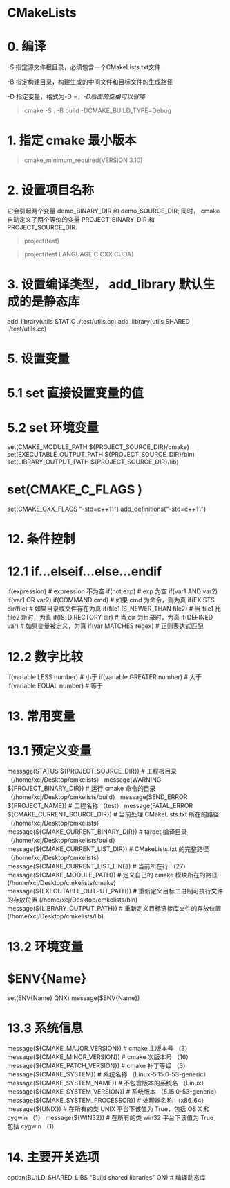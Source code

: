 # CMakeLists
# 0. 编译
-S	指定源文件根目录，必须包含一个CMakeLists.txt文件

-B	指定构建目录，构建生成的中间文件和目标文件的生成路径

-D	指定变量，格式为-D <var>=<value>，-D后面的空格可以省略

> cmake -S . -B build -DCMAKE_BUILD_TYPE=Debug


# 1. 指定 cmake 最小版本
> cmake_minimum_required(VERSION 3.10)

# 2. 设置项目名称
它会引起两个变量 demo_BINARY_DIR 和 demo_SOURCE_DIR; 同时， cmake自动定义了两个等价的变量 PROJECT_BINARY_DIR 和 PROJECT_SOURCE_DIR.

> project(test)

> project(test LANGUAGE C CXX CUDA)


# 3. 设置编译类型， add_library 默认生成的是静态库
add_library(utils STATIC ./test/utils.cc)
add_library(utils SHARED ./test/utils.cc)


# 5. 设置变量
# 5.1 set 直接设置变量的值

# 5.2 set 环境变量
set(CMAKE_MODULE_PATH ${PROJECT_SOURCE_DIR}/cmake)
set(EXECUTABLE_OUTPUT_PATH ${PROJECT_SOURCE_DIR}/bin)
set(LIBRARY_OUTPUT_PATH ${PROJECT_SOURCE_DIR}/lib)
# set(CMAKE_C_FLAGS )
set(CMAKE_CXX_FLAGS "-std=c++11")
add_definitions("-std=c++11")


# 12. 条件控制
# 12.1 if...elseif...else...endif
if(expression)                          # expression 不为空
if(not exp)                             # exp 为空
if(var1 AND var2)
if(var1 OR var2)
if(COMMAND cmd)                         # 如果 cmd 为命令，则为真
if(EXISTS dir/file)                     # 如果目录或文件存在为真
if(file1 IS_NEWER_THAN file2)           # 当 file1 比 file2 新时，为真
if(IS_DIRECTORY dir)                    # 当 dir 为目录时，为真
if(DEFINED var)                         # 如果变量被定义，为真
if(var MATCHES regex)                   # 正则表达式匹配

# 12.2 数字比较
if(variable LESS number)                # 小于
if(variable GREATER number)             # 大于
if(variable EQUAL number)               # 等于


# 13. 常用变量
# 13.1 预定义变量
message(STATUS ${PROJECT_SOURCE_DIR})                   # 工程根目录 （/home/xcj/Desktop/cmkelists）
message(WARNING ${PROJECT_BINARY_DIR})                  # 运行 cmake 命令的目录 （/home/xcj/Desktop/cmkelists/build）
message(SEND_ERROR ${PROJECT_NAME})                     # 工程名称 （test）
message(FATAL_ERROR ${CMAKE_CURRENT_SOURCE_DIR})        # 当前处理 CMakeLists.txt 所在的路径 （/home/xcj/Desktop/cmkelists）
message(${CMAKE_CURRENT_BINARY_DIR})                    # target 编译目录 （/home/xcj/Desktop/cmkelists/build）
message(${CMAKE_CURRENT_LIST_DIR})                      # CMakeLists.txt 的完整路径 （/home/xcj/Desktop/cmkelists）
message(${CMAKE_CURRENT_LIST_LINE})                     # 当前所在行 （27）
message(${CMAKE_MODULE_PATH})                           # 定义自己的 cmake 模块所在的路径 (/home/xcj/Desktop/cmkelists/cmake)
message(${EXECUTABLE_OUTPUT_PATH})                      # 重新定义目标二进制可执行文件的存放位置 (/home/xcj/Desktop/cmkelists/bin)
message(${LIBRARY_OUTPUT_PATH})                         # 重新定义目标链接库文件的存放位置 (/home/xcj/Desktop/cmkelists/lib)


# 13.2 环境变量
# $ENV{Name}
set(ENV{Name} QNX)
message($ENV{Name})


# 13.3 系统信息
message(${CMAKE_MAJOR_VERSION})         # cmake 主版本号 （3）
message(${CMAKE_MINOR_VERSION})         # cmake 次版本号 （16）
message(${CMAKE_PATCH_VERSION})         # cmake 补丁等级 （3）
message(${CMAKE_SYSTEM})                # 系统名称 （Linux-5.15.0-53-generic）
message(${CMAKE_SYSTEM_NAME})           # 不包含版本的系统名 （Linux）
message(${CMAKE_SYSTEM_VERSION})        # 系统版本 （5.15.0-53-generic）
message(${CMAKE_SYSTEM_PROCESSOR})      # 处理器名称 （x86_64）
message(${UNIX})                        # 在所有的类 UNIX 平台下该值为 True，包括 OS X 和 cygwin （1）
message(${WIN32})                       # 在所有的类 win32 平台下该值为 True，包括 cygwin （1）


# 14. 主要开关选项
option(BUILD_SHARED_LIBS "Build shared libraries" ON)   # 编译动态库